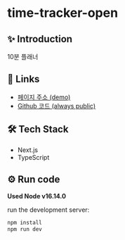 # time-tracker-open

## ✨ Introduction
10분 플래너

## 🔗 Links
- [페이지 주소 (demo)](https://time-tracker-open.pages.dev/)
- [Github 코드 (always public)](https://github.com/psst54/time_tracker_open)

## 🛠️ Tech Stack
- Next.js
- TypeScript

## ⚙️ Run code
**Used Node v16.14.0**

run the development server:
```bash
npm install
npm run dev
```